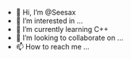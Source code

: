 - 👋 Hi, I’m @Seesax
- 👀 I’m interested in ...
- 🌱 I’m currently learning C++
- 💞️ I’m looking to collaborate on ...
- 📫 How to reach me ...

<!---
Seesax/Seesax is a ✨ special ✨ repository because its `README.md` (this file) appears on your GitHub profile.
You can click the Preview link to take a look at your changes.
--->
